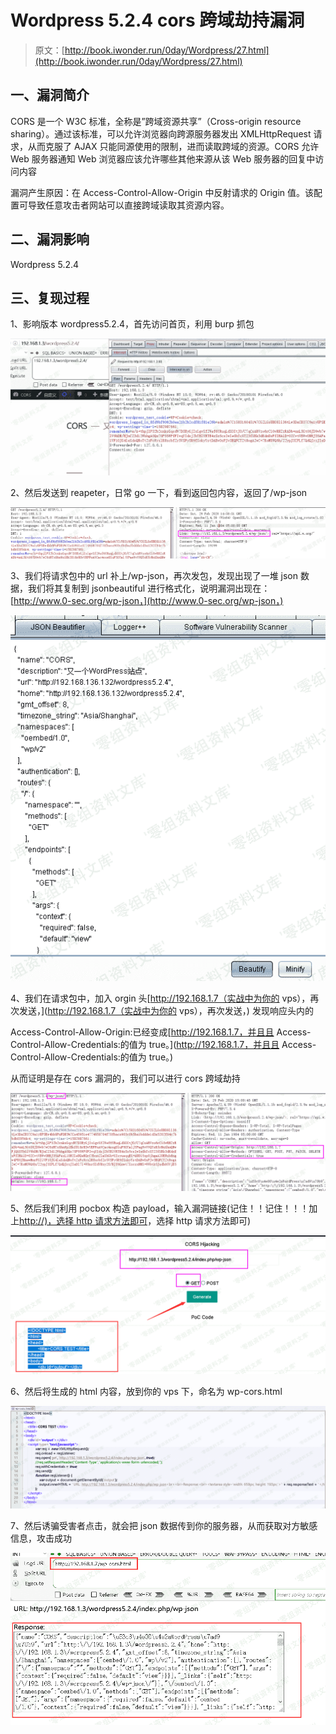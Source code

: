 # Wordpress 5.2.4 cors 跨域劫持漏洞

> 原文：[http://book.iwonder.run/0day/Wordpress/27.html](http://book.iwonder.run/0day/Wordpress/27.html)

## 一、漏洞简介

CORS 是一个 W3C 标准，全称是”跨域资源共享”（Cross-origin resource sharing）。通过该标准，可以允许浏览器向跨源服务器发出 XMLHttpRequest 请求，从而克服了 AJAX 只能同源使用的限制，进而读取跨域的资源。CORS 允许 Web 服务器通知 Web 浏览器应该允许哪些其他来源从该 Web 服务器的回复中访问内容

漏洞产生原因：在 Access-Control-Allow-Origin 中反射请求的 Origin 值。该配置可导致任意攻击者网站可以直接跨域读取其资源内容。

## 二、漏洞影响

Wordpress 5.2.4

## 三、复现过程

1、影响版本 wordpress5.2.4，首先访问首页，利用 burp 抓包

![image](img/fd5685c561130ca611873346e079b8b9.png)

2、然后发送到 reapeter，日常 go 一下，看到返回包内容，返回了/wp-json

![image](img/eb8fadca8e7e4c5c4e93bcb96eb7bffc.png)

3、我们将请求包中的 url 补上/wp-json，再次发包，发现出现了一堆 json 数据，我们将其复制到 jsonbeautiful 进行格式化，说明漏洞出现在：[http://www.0-sec.org/wp-json，](http://www.0-sec.org/wp-json，)

![image](img/9180cbba7b3feb4b58b79e339edca168.png)

4、我们在请求包中，加入 orgin 头[http://192.168.1.7（实战中为你的 vps），再次发送，](http://192.168.1.7（实战中为你的 vps），再次发送，) 发现响应头内的

Access-Control-Allow-Origin:已经变成[http://192.168.1.7，并且且 Access-Control-Allow-Credentials:的值为 true。](http://192.168.1.7，并且且 Access-Control-Allow-Credentials:的值为 true。)

从而证明是存在 cors 漏洞的，我们可以进行 cors 跨域劫持

![image](img/8a4944d9168913dc2e952efed3a05b33.png)

5、然后我们利用 pocbox 构造 payload，输入漏洞链接(记住！！记住！！！加上[http://)，选择 http 请求方法即可](http://)，选择 http 请求方法即可)

![image](img/fb5dbc04efdd2257cade672a2678a0cd.png)

6、然后将生成的 html 内容，放到你的 vps 下，命名为 wp-cors.html

![image](img/b2de9b0d8925d483bdd70c610e58b9a8.png)

7、然后诱骗受害者点击，就会把 json 数据传到你的服务器，从而获取对方敏感信息，攻击成功

![image](img/46f75e808b301889abe2f984c4facaba.png)

